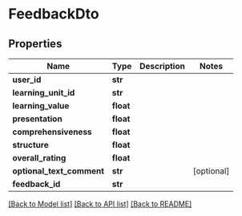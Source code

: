 # FeedbackDto

## Properties
Name | Type | Description | Notes
------------ | ------------- | ------------- | -------------
**user_id** | **str** |  | 
**learning_unit_id** | **str** |  | 
**learning_value** | **float** |  | 
**presentation** | **float** |  | 
**comprehensiveness** | **float** |  | 
**structure** | **float** |  | 
**overall_rating** | **float** |  | 
**optional_text_comment** | **str** |  | [optional] 
**feedback_id** | **str** |  | 

[[Back to Model list]](../README.md#documentation-for-models) [[Back to API list]](../README.md#documentation-for-api-endpoints) [[Back to README]](../README.md)

